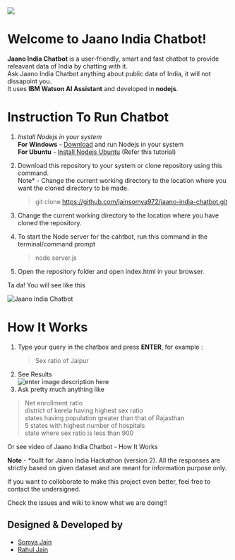 
<img src="https://raw.githubusercontent.com/jainsomya972/jaano-india-chatbot/master/Jaano_India.png"/>
<h1 id="welcome-to-jaano-india-chatbot">Welcome to Jaano India Chatbot!</h1>
<p><strong>Jaano India Chatbot</strong> is a user-friendly, smart and fast chatbot to provide releavant data of India by chatting with it.<br>
Ask Jaano India Chatbot anything about public data of India, it will not dissapoint you.<br>
It uses <strong>IBM Watson AI Assistant</strong> and developed in <strong>nodejs</strong>.</p>
<h1 id="instruction-to-run-chatbot">Instruction To Run Chatbot</h1>
<ol>
<li>
<p><em>Install Nodejs in your system</em><br>
<strong>For Windows</strong> - <a href="https://nodejs.org/en/download/">Download</a> and run Nodejs in your system<br>
<strong>For Ubuntu</strong> - <a href="https://nodesource.com/blog/installing-node-js-tutorial-ubuntu/">Install Nodejs Ubuntu</a> (Refer this tutorial)</p>
</li>
<li>
<p>Download this repository to your system or clone repository using this command.<br>
Note* - Change the current working directory to the location where you want the cloned directory to be made.</p>
<blockquote>
<p>git clone <a href="https://github.com/jainsomya972/jaano-india-chatbot.git">https://github.com/jainsomya972/jaano-india-chatbot.git</a></p>
</blockquote>
</li>
<li>
<p>Change the current working directory to the location where you have cloned the repository.</p>
</li>
<li>
<p>To start the Node server for the cahtbot, run this command in the terminal/command prompt</p>
<blockquote>
<p>node server.js</p>
</blockquote>
</li>
<li>
<p>Open the repository folder and open index.html in your browser.</p>
</li>
</ol>
<p>Ta da! You will see like this</p>
<p><img src="https://github.com/jainsomya972/jaano-india-chatbot/blob/master/Chatbot_UI.png?raw=true" alt="Jaano India Chatbot"></p>
<h1 id="how-it-works">How It Works</h1>
<ol>
<li>Type your query in the chatbox and press  <strong>ENTER</strong>, for example :
<blockquote>
<p>Sex ratio of Jaipur</p>
</blockquote>
</li>
<li>See Results<br>
<img src="https://github.com/jainsomya972/jaano-india-chatbot/blob/master/queryEx.png?raw=true" alt="enter image description here"></li>
<li>Ask pretty much anything like</li>
</ol>
<blockquote>
<p>Net enrollment ratio<br>
district of kerela having highest sex ratio<br>
states having population greater than that of Rajasthan<br>
5 states with highest number of hospitals<br>
state where sex ratio is less than 900</p>
</blockquote>
<p>Or see video of Jaano India Chatbot - How It Works</p>
<p><strong>Note</strong> - *built for Jaano India Hackathon (version 2). All the responses are strictly based on given dataset and are meant for information purpose only.</p>
<p>If you want to colloborate to make this project even better, feel free to contact the undersigned.</p>
<p>Check the issues and wiki to know what we are doing!!</p>
<h2 id="designed--developed-by">Designed &amp; Developed by</h2>
<ul>
<li><a href="https://github.com/jainsomya972">Somya Jain</a></li>
<li><a href="https://github.com/rahuldkjain">Rahul Jain</a></li>
</ul>

